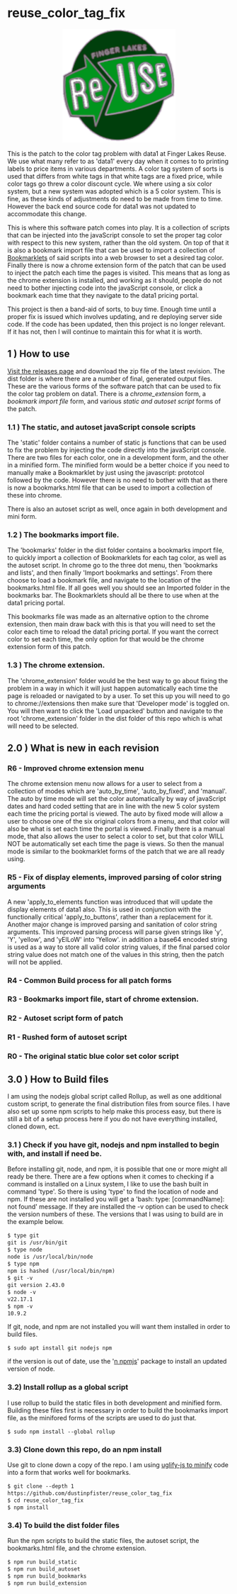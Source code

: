 # reuse_color_tag_fix

<p align="center">
  <img 
    width="256"
    height="256" 
    src="https://github.com/dustinpfister/reuse_color_tag_fix/blob/main/dist/chrome_extension/img/icon_128.png"
  >
</p>

This is the patch to the color tag problem with data1 at Finger Lakes Reuse. We use what many refer to as 'data1' every day when it comes to to printing labels to price items in various departments. A color tag system of sorts is used that differs from white tags in that white tags are a fixed price, while color tags go threw a color discount cycle. We where using a six color system, but a new system was adopted which is a 5 color system. This is fine, as these kinds of adjustments do need to be made from time to time. However the back end source code for data1 was not updated to accommodate this change.

This is where this software patch comes into play. It is a collection of scripts that can be injected into the javaScript console to set the proper tag color with respect to this new system, rather than the old system. On top of that it is also a bookmark import file that can be used to import a collection of [Bookmarklets](https://en.wikipedia.org/wiki/Bookmarklet) of said scripts into a web browser to set a desired tag color. Finally there is now a chrome extension form of the patch that can be used to inject the patch each time the pages is visited. This means that as long as the chrome extension is installed, and working as it should, people do not need to bother injecting code into the javaScript console, or click a bookmark each time that they navigate to the data1 pricing portal.

This project is then a band-aid of sorts, to buy time. Enough time until a proper fix is issued which involves updating, and re deploying server side code. If the code has been updated, then this project is no longer relevant. If it has not, then I will continue to maintain this for what it is worth.

## 1 ) How to use

[Visit the releases page](https://github.com/dustinpfister/reuse_color_tag_fix/releases) and download the zip file of the latest revision. The dist folder is where there are a number of final, generated output files. These are the various forms of the software patch that can be used to fix the color tag problem on data1. There is a _chrome\_extension_ form, a _bookmark import file_ form, and various _static and autoset script_ forms of the patch.

### 1.1 ) The static, and autoset javaScript console scripts

The 'static' folder contains a number of static js functions that can be used to fix the problem by injecting the code directly into the javaScript console. There are two files for each color, one in a development form, and the other in a minified form. The minified form would be a better choice if you need to manually make a Bookmarklet by just using the javascript: prototcol followed by the code. However there is no need to bother with that as there is now a bookmarks.html file that can be used to import a collection of these into chrome.

There is also an autoset script as well, once again in both development and mini form.

### 1.2 ) The bookmarks import file.

The 'bookmarks' folder in the dist folder contains a bookmarks import file, to quickly import a collection of Bookmarklets for each tag color, as well as the autoset script. In chrome go to the three dot menu, then 'bookmarks and lists', and then finally 'Import bookmarks and settings'. From there choose to load a bookmark file, and navigate to the location of the bookmarks.html file. If all goes well you should see an Imported folder in the bookmarks bar. The Bookmarklets should all be there to use when at the data1 pricing portal.

This bookmarks file was made as an alternative option to the chrome extension, then main draw back with this is that you will need to set the color each time to reload the data1 pricing portal. If you want the correct color to set each time, the only option for that would be the chrome extension form of this patch.

### 1.3 ) The chrome extension.

The 'chrome\_extension' folder would be the best way to go about fixing the problem in a way in which it will just happen automatically each time the page is reloaded or navigated to by a user. To set this up you will need to go to chrome://extensions then make sure that 'Developer mode' is toggled on. You will then want to click the 'Load unpacked' button and navigate to the root 'chrome\_extension' folder in the dist folder of this repo which is what will need to be selected.

## 2.0 ) What is new in each revision

### R6 - Improved chrome extension menu

The chrome extension menu now allows for a user to select from a collection of modes which are 'auto\_by\_time', 'auto\_by\_fixed', and 'manual'. The auto by time mode will set the color automatically by way of javaScript dates and hard coded setting that are in line with the new 5 color system each time the pricing portal is viewed. The auto by fixed mode will allow a user to choose one of the six original colors from a menu, and that color will also be what is set each time the portal is viewed. Finally there is a manual mode, that also allows the user to select a color to set, but that color WILL NOT be automatically set each time the page is views. So then the manual mode is similar to the bookmarklet forms of the patch that we are all ready using. 

### R5 - Fix of display elements, improved parsing of color string arguments

A new 'apply\_to\_elements function was introduced that will update the display elements of data1 also. This is used in conjunction with the functionally critical 'apply\_to\_buttons', rather than a replacement for it. Another major change is improved parsing and sanitation of color string arguments. This improved parsing process will parse given strings like 'y', 'Y', 'yellow', and 'yElLoW' into 'Yellow'. in addition a base64 encoded string is used as a way to store all valid color string values, if the final parsed color string value does not match one of the values in this string, then the patch will not be applied.

### R4 - Common Build process for all patch forms

### R3 - Bookmarks import file, start of chrome extension.

### R2 - Autoset script form of patch

### R1 - Rushed form of autoset script

### R0 - The original static blue color set color script

## 3.0 ) How to Build files

I am using the nodejs global script called Rollup, as well as one additional custom script, to generate the final distribution files from source files. I have also set up some npm scripts to help make this process easy, but there is still a bit of a setup process here if you do not have everything installed, cloned down, ect. 

### 3.1 ) Check if you have git, nodejs and npm installed to begin with, and install if need be.

Before installing git, node, and npm, it is possible that one or more might all ready be there. There are a few options when it comes to checking if a command is installed on a Linux system, I like to use the bash built in command 'type'. So there is using 'type' to find the location of node and npm. If these are not installed you will get a 'bash: type: \[commandName\]: not found' message. If they are installed the -v option can be used to check the version numbers of these. The versions that I was using to build are in the example below.

```
$ type git
git is /usr/bin/git
$ type node
node is /usr/local/bin/node
$ type npm
npm is hashed (/usr/local/bin/npm)
$ git -v
git version 2.43.0
$ node -v
v22.17.1
$ npm -v
10.9.2
```

If git, node, and npm are not installed you will want them installed in order to build files.

```
$ sudo apt install git nodejs npm
```

if the version is out of date, use the '[n npmjs](https://www.npmjs.com/package/n/v/5.0.0)' package to install an updated version of node.

### 3.2) Install rollup as a global script

I use rollup to build the static files in both development and minified form. Building these files first is necessary in order to build the bookmarks import file, as the minifored forms of the scripts are used to do just that.

```
$ sudo npm install --global rollup
```

### 3.3) Clone down this repo, do an npm install

Use git to clone down a copy of the repo. I am using [uglify-js to minify](https://www.npmjs.com/package/uglify-js/) code into a form that works well for bookmarks.

```
$ git clone --depth 1 https://github.com/dustinpfister/reuse_color_tag_fix
$ cd reuse_color_tag_fix
$ npm install
```

### 3.4) To build the dist folder files

Run the npm scripts to build the static files, the autoset script, the bookmarks.html file, and the chrome extension.

```
$ npm run build_static
$ npm run build_autoset
$ npm run build_bookmarks
$ npm run build_extension
```

